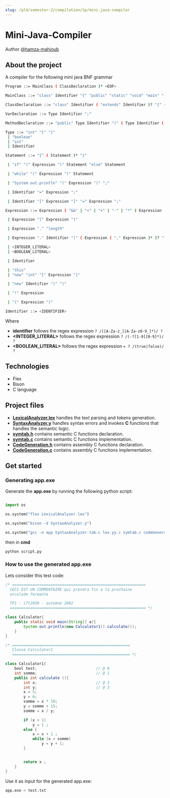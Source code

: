 ```yaml
---
slug: /gl4/semester-2/compilation/tp/mini-java-compiler
---
```



# Mini-Java-Compiler

Author [@hamza-mahjoub](https://github.com/hamza-mahjoub)

## About the project

A compiler for the following mini java BNF grammar

```bash
Program ::= MainClass ( ClassDeclaration )* <EOF>

MainClass ::= "class" Identifier "{" "public" "static" "void" "main" "(" "String" "[" "]" Identifier ")" "{" Statement "}" "}"

ClassDeclaration ::= "class" Identifier ( "extends" Identifier )? "{" ( VarDeclaration )* ( MethodDeclaration )*  "}"

VarDeclaration ::= Type Identifier ";"

MethodDeclaration ::= "public" Type Identifier "(" ( Type Identifier ( "," Type Identifier )* )? ")" "{" ( VarDeclaration )* ( Statement )* "return" Expression ";" "}"

Type ::= "int" "[" "]"
 | "boolean"
 | "int"
 | Identifier

Statement ::= "{" ( Statement )* "}"

 | "if" "(" Expression ")" Statement "else" Statement

 | "while" "(" Expression ")" Statement

 | "System.out.println" "(" Expression ")" ";"

 | Identifier "=" Expression ";"

 | Identifier "[" Expression "]" "=" Expression ";"

Expression ::= Expression ( "&&" | "<" | "+" | "-" | "*" ) Expression

 | Expression "[" Expression "]"

 | Expression "." "length"

 | Expression "." Identifier "(" ( Expression ( "," Expression )* )? ")"

 | <INTEGER_LITERAL>
 | <BOOLEAN_LITERAL>

 | Identifier

 | "this"
 | "new" "int" "[" Expression "]"

 | "new" Identifier "(" ")"

 | "!" Expression

 | "(" Expression ")"

Identifier ::= <IDENTIFIER>

```

Where

- **identifier** follows the regex expression ```? /([A-Za-z_][A-Za-z0-9_]*)/ ?```
- **<INTEGER_LITERAL>** follows the regex expression ```? /(-?[1-9][0-9]*)/ ?```
- **<BOOLEAN_LITERAL>** follows the regex expression ```= ? /(true|false)/ ?```

## Technologies

- Flex
- Bison
- C language

## Project files

- [**LexicalAnalyzer.lex**](./files/LexicalAnalyzer.md) handles the text parsing and tokens generation.
- [**SyntaxAnalyzer.y**](./files/SyntaxAnalyzer.md) handles syntax errors and invokes **C** functions that handles the semantic logic.
- [**symtab.h**](./files/Symtab.md) contains semantic C functions declaration.
- [**symtab.c**](./files/Symtab-c.md) contains semantic C functions implementation.
- [**CodeGeneration.h**](files/CodeGenerator.md) contains assembly C functions declaration.
- [**CodeGeneration.c**](files/CodeGenerator-c.md) contains assembly C functions implementation.

## Get started

### Generating app.exe

Generate the **app.exe** by running the following python script:

```py

import os

os.system("flex LexicalAnalyzer.lex")

os.system("bison -d SyntaxAnalyzer.y")

os.system("gcc -o app SyntaxAnalyzer.tab.c lex.yy.c symtab.c codeGenerator.c")

```

then in **cmd**

```py
python script.py
```

### How to use the generated app.exe

Lets consider this test code:

```java
/* ===========================================================
  CECI EST UN COMMENTAIRE qui prendra fin a la prochaine
  accolade fermante

  TP1 - ift2030 - automne 2002
  ============================================================ */

class Calculator{
    public static void main(String[] a){
        System.out.println(new Calculator1().calculate());
    }
}

/* ====================================================
   Classe Calculator1
   ==================================================== */

class Calculator1{
    bool test;                          // @ 0
    int somme;                          // @ 1
    public int calculate (){
        int x;                          // @ 2
        int y;                          // @ 3
        x = 5;
        y = 6;
        somme = x * 10;
        y = somme + 15;
        somme = x / y;

        if (x < 1)
            y = 1 ;
        else {
            x = x + 1 ;
            while (x > somme)
                y = y + 1;
        }


        return x ;
    }
}
```

Use it as input for the generated app.exe:

```bash
app.exe < test.txt
```
